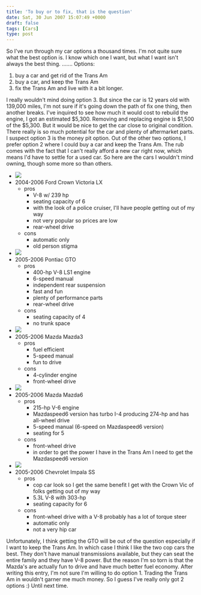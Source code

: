 ```yaml
---
title: 'To buy or to fix, that is the question'
date: Sat, 30 Jun 2007 15:07:49 +0000
draft: false
tags: [Cars]
type: post
---
```


So I've run through my car options a thousand times. I'm not quite sure what the best option is. I know which one I want, but what I want isn't always the best thing. ....... Options:

1.  buy a car and get rid of the Trans Am
2.  buy a car, and keep the Trans Am
3.  fix the Trans Am and live with it a bit longer.

I really wouldn't mind doing option 3. But since the car is 12 years old with 139,000 miles, I'm not sure if it's going down the path of fix one thing, then another breaks. I've inquired to see how much it would cost to rebuild the engine, I got an estimated $5,300. Removing and replacing engine is $1,500 of the $5,300. But it would be nice to get the car close to original condition. There really is so much potential for the car and plenty of aftermarket parts. I suspect option 3 is the money pit option. Out of the other two options, I prefer option 2 where I could buy a car and keep the Trans Am. The rub comes with the fact that I can't really afford a new car right now, which means I'd have to settle for a used car. So here are the cars I wouldn't mind owning, though some more so than others.

*   ![](http://images.consumerguideauto.howstuffworks.com/autoreview/400x266/2005-Ford-Crown-Victoria-05113351990003.jpg)
*   2004-2006 Ford Crown Victoria LX
    *   pros
        *   V-8 w/ 239 hp
        *   seating capacity of 6
        *   with the look of a police cruiser, I'll have people getting out of my way
        *   not very popular so prices are low
        *   rear-wheel drive
    *   cons
        *   automatic only
        *   old person stigma
*   ![](http://images.consumerguideauto.howstuffworks.com/autoreview/400x266/2006-Pontiac-GTO-06129501990001.jpg)
*   2005-2006 Pontiac GTO
    *   pros
        *   400-hp V-8 LS1 engine
        *   6-speed manual
        *   independent rear suspension
        *   fast and fun
        *   plenty of performance parts
        *   rear-wheel drive
    *   cons
        *   seating capacity of 4
        *   no trunk space
*   ![](http://images.consumerguideauto.howstuffworks.com/autoreview/400x266/2006-Mazda-3-04807211990001.jpg)
*   2005-2006 Mazda Mazda3
    *   pros
        *   fuel efficient
        *   5-speed manual
        *   fun to drive
    *   cons
        *   4-cylinder engine
        *   front-wheel drive
*   ![](http://images.consumerguideauto.howstuffworks.com/autoreview/400x266/2006-Mazda-6-06807061990003.jpg)
*   2005-2006 Mazda Mazda6
    *   pros
        *   215-hp V-6 engine
        *   Mazdaspeed6 version has turbo I-4 producing 274-hp and has all-wheel drive
        *   5-speed manual (6-speed on Mazdaspeed6 version)
        *   seating for 5
    *   cons
        *   front-wheel drive
        *   in order to get the power I have in the Trans Am I need to get the Mazdaspeed6 version
*   ![](http://images.consumerguideauto.howstuffworks.com/autoreview/400x266/2006-Chevrolet-Impala-and-Monte-Carlo-06123201990003.jpg)
*   2005-2006 Chevrolet Impala SS
    *   pros
        *   cop car look so I get the same benefit I get with the Crown Vic of folks getting out of my way
        *   5.3L V-8 with 303-hp
        *   seating capacity for 6
    *   cons
        *   front-wheel drive with a V-8 probably has a lot of torque steer
        *   automatic only
        *   not a very hip car

Unfortunately, I think getting the GTO will be out of the question especially if I want to keep the Trans Am. In which case I think I like the two cop cars the best. They don't have manual transmissions available, but they can seat the entire family and they have V-8 power. But the reason I'm so torn is that the Mazda's are actually fun to drive and have much better fuel economy. After writing this entry, I'm not sure I'm willing to do option 1. Trading the Trans Am in wouldn't garner me much money. So I guess I've really only got 2 options :) Until next time.
